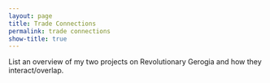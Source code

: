 ```yaml
---
layout: page
title: Trade Connections
permalink: trade connections
show-title: true
---
```


List an overview of my two projects on Revolutionary Gerogia and how they interact/overlap. 
